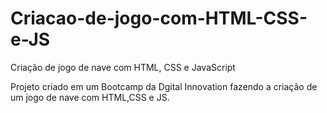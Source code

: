 # Criacao-de-jogo-com-HTML-CSS-e-JS
Criação de jogo de nave com HTML, CSS e JavaScript

Projeto criado em um Bootcamp da Dgital Innovation fazendo a criação de um jogo de nave com HTML,CSS e JS.
